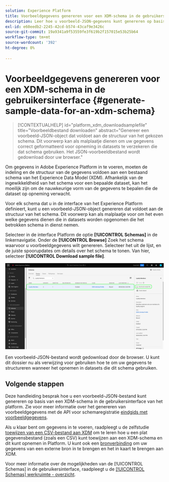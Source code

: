 ```yaml
---
solution: Experience Platform
title: Voorbeeldgegevens genereren voor een XDM-schema in de gebruikersinterface
description: Leer hoe u voorbeeld-JSON-gegevens kunt genereren op basis van een bestaand schema in de Adobe Experience Platform-gebruikersinterface.
exl-id: e60eedb2-2245-42cd-b574-43caf9e3426c
source-git-commit: 19a9341a9f53559fe3f619b2f157015e53b25b64
workflow-type: tm+mt
source-wordcount: '392'
ht-degree: 0%

---
```


# Voorbeeldgegevens genereren voor een XDM-schema in de gebruikersinterface {#generate-sample-data-for-an-xdm-schema}

>[!CONTEXTUALHELP]
>id="platform_xdm_downloadsamplefile"
>title="Voorbeeldbestand downloaden"
>abstract="Genereer een voorbeeld-JSON-object dat voldoet aan de structuur van het gekozen schema. Dit voorwerp kan als malplaatje dienen om uw gegevens correct geformatteerd voor opneming in datasets te verzekeren die dat schema gebruiken. Het JSON-voorbeeldbestand wordt gedownload door uw browser."

Om gegevens in Adobe Experience Platform in te voeren, moeten de indeling en de structuur van de gegevens voldoen aan een bestaand schema van het Experience Data Model (XDM). Afhankelijk van de ingewikkeldheid van het schema voor een bepaalde dataset, kan het moeilijk zijn om de nauwkeurige vorm van de gegevens te bepalen die de dataset op opneming verwacht.

Voor elk schema dat u in de interface van het Experience Platform definieert, kunt u een voorbeeld-JSON-object genereren dat voldoet aan de structuur van het schema. Dit voorwerp kan als malplaatje voor om het even welke gegevens dienen die in datasets worden opgenomen die het betrokken schema in dienst nemen.

Selecteer in de interface Platform de optie **[!UICONTROL Schemas]** in de linkernavigatie. Onder de **[!UICONTROL Browse]** Zoek het schema waarvoor u voorbeeldgegevens wilt genereren. Selecteer het uit de lijst, en de juiste spoorupdates om details over het schema te tonen. Van hier, selecteer **[!UICONTROL Download sample file]**.

![Het tabblad Bladeren van de werkruimte Schema&#39;s met een geselecteerd schema en een gemarkeerd voorbeeldbestand voor downloaden.](../images/ui/sample/sample-data.png)

Een voorbeeld-JSON-bestand wordt gedownload door de browser. U kunt dit dossier nu als verwijzing voor gebruiken hoe te om uw gegevens te structureren wanneer het opnemen in datasets die dit schema gebruiken.

## Volgende stappen

Deze handleiding besprak hoe u een voorbeeld-JSON-bestand kunt genereren op basis van een XDM-schema in de gebruikersinterface van het platform. Zie voor meer informatie over het genereren van voorbeeldgegevens met de API voor schemaregistratie [eindgids met voorbeeldgegevens](../api/sample-data.md).

Als u klaar bent om gegevens in te voeren, raadpleegt u de zelfstudie [toewijzen van een CSV-bestand aan XDM](../../ingestion/tutorials/map-csv/overview.md) om te leren hoe u een plat gegevensbestand (zoals een CSV) kunt toewijzen aan een XDM-schema en dit kunt opnemen in Platform. U kunt ook een [bronverbinding](../../sources/home.md) om uw gegevens van een externe bron in te brengen en het in kaart te brengen aan XDM.

Voor meer informatie over de mogelijkheden van de [!UICONTROL Schemas] in de gebruikersinterface, raadpleegt u de [[!UICONTROL Schemas] werkruimte - overzicht](./overview.md).
